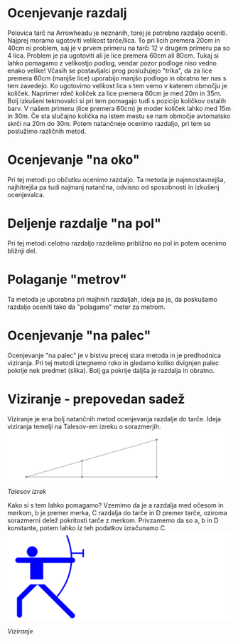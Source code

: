 # Ocenjevanje razdalj
Polovica tarč na Arrowheadu je neznanih, torej je potrebno razdaljo oceniti. Najprej moramo ugotoviti velikost tarče/lica. To pri licih premera 20cm in 40cm ni problem, saj je v prvem primeru na tarči 12 v drugem primeru pa so 4 lica. Problem je pa ugotoviti ali je lice premera 60cm ali 80cm. Tukaj si lahko pomagamo z velikostjo podlog, vendar pozor podloge niso vedno enako velike! Včasih se postavljalci prog poslužujejo "trika", da za lice premera 60cm (manjše lice) uporabijo manjšo podlogo in obratno ter nas s tem zavedejo.
Ko ugotovimo velikost lica s tem vemo v katerem območju je količek. Naprimer rdeč količek za lice premera 60cm je med 20m in 35m. Bolj izkušeni tekmovalci si pri tem pomagajo tudi s pozicijo količkov ostalih barv. V našem primeru (lice premera 60cm) je moder količek lahko med 15m in 30m. Če sta slučajno količka na istem mestu se nam območje avtomatsko skrči na 20m do 30m. Potem natančneje ocenimo razdaljo, pri tem se poslužimo različnih metod. 
# Ocenjevanje "na oko"
Pri tej metodi po občutku ocenimo razdaljo. Ta metoda je najenostavnejša, najhitrejša pa tudi najmanj natančna, odvisno od sposobnosti in izkušenj ocenjevalca.
# Deljenje razdalje "na pol"
Pri tej metodi celotno razdaljo razdelimo približno na pol in potem ocenimo bližnji del.
# Polaganje "metrov"
Ta metoda je uporabna pri majhnih razdaljah, ideja pa je, da poskušamo razdaljo oceniti tako da "polagamo" meter za metrom.
# Ocenjevanje "na palec"
Ocenjevanje "na palec" je v bistvu precej stara metoda in je predhodnica viziranja. Pri tej metodi iztegnemo roko in gledamo koliko dvignjen palec pokrije nek predmet (slika). Bolj ga pokrije daljša je razdalja in obratno.  
# Viziranje - prepovedan sadež
Viziranje je ena bolj natančnih metod ocenjevanja razdalje do tarče. Ideja viziranja temelji na Talesov-em izreku o sorazmerjih.
![Talesov izrek](../svg/teorija.svg)
*Talesov izrek*

Kako si s tem lahko pomagamo?
Vzemimo da je a razdalja med očesom in merkom, b je premer merka, C razdalja do tarče in D premer tarče, oziroma sorazmerni delež pokritosti tarče z merkom.
Privzamemo da so a, b in D konstante, potem lahko iz teh podatkov izračunamo C.
![Viziranje](../svg/archer-more.svg)

*Viziranje*


